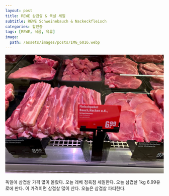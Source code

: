 ```yaml
---
layout: post
title: REWE 삼겹살 & 목살 세일
subtitle: REWE Schweinebauch & Nackeckfleisch
categories: 할인중
tags: [REWE, 식품, 육류]
image:
  path: /assets/images/posts/IMG_6016.webp
---
```


![](/assets/images/posts/IMG_6016.webp)

독일에 삼겹살 가격 많이 올랐다. 오늘 레베 정육점 세일한다. 오늘 삼겹살 1kg 6.99유로에 판다. 이 가격이면 삼겹살 많이 산다. 오늘은 삼겹살 파티한다.
